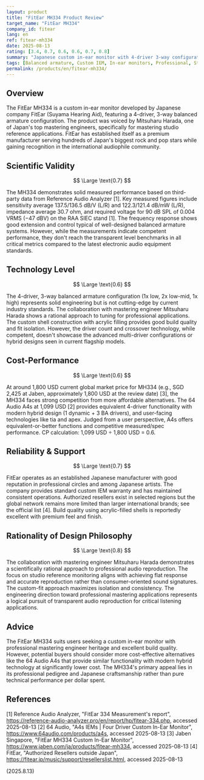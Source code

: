 ```yaml
---
layout: product
title: "FitEar MH334 Product Review"
target_name: "FitEar MH334"
company_id: fitear
lang: en
ref: fitear-mh334
date: 2025-08-13
rating: [3.4, 0.7, 0.6, 0.6, 0.7, 0.8]
summary: "Japanese custom in-ear monitor with 4-driver 3-way configuration, voiced by mastering engineer Mitsuharu Harada for studio reference use"
tags: [Balanced armature, Custom IEM, In-ear monitors, Professional, Studio Reference]
permalink: /products/en/fitear-mh334/
---
```

## Overview

The FitEar MH334 is a custom in-ear monitor developed by Japanese company FitEar (Suyama Hearing Aid), featuring a 4-driver, 3-way balanced armature configuration. The product was voiced by Mitsuharu Harada, one of Japan's top mastering engineers, specifically for mastering studio reference applications. FitEar has established itself as a premium manufacturer serving hundreds of Japan's biggest rock and pop stars while gaining recognition in the international audiophile community.

## Scientific Validity

$$ \Large \text{0.7} $$

The MH334 demonstrates solid measured performance based on third-party data from Reference Audio Analyzer [1]. Key measured figures include sensitivity average 137.5/136.5 dB/V (L/R) and 122.3/121.4 dB/mW (L/R), impedance average 30.7 ohm, and required voltage for 90 dB SPL of 0.004 VRMS (−47 dBV) on the RAA SIEC stand [1]. The frequency response shows good extension and control typical of well-designed balanced armature systems. However, while the measurements indicate competent performance, they don't reach the transparent level benchmarks in all critical metrics compared to the latest electronic audio equipment standards.

## Technology Level

$$ \Large \text{0.6} $$

The 4-driver, 3-way balanced armature configuration (1x low, 2x low-mid, 1x high) represents solid engineering but is not cutting-edge by current industry standards. The collaboration with mastering engineer Mitsuharu Harada shows a rational approach to tuning for professional applications. The custom shell construction with acrylic filling provides good build quality and fit isolation. However, the driver count and crossover technology, while competent, doesn't showcase the advanced multi-driver configurations or hybrid designs seen in current flagship models.

## Cost-Performance

$$ \Large \text{0.6} $$

At around 1,800 USD current global market price for MH334 (e.g., SGD 2,425 at Jaben, approximately 1,800 USD at the review date) [3], the MH334 faces strong competition from more affordable alternatives. The 64 Audio A4s at 1,099 USD [2] provides equivalent 4-driver functionality with modern hybrid design (1 dynamic + 3 BA drivers), and user-facing technologies like tia and apex. Judged from a user perspective, A4s offers equivalent-or-better functions and competitive measured/spec performance. CP calculation: 1,099 USD ÷ 1,800 USD = 0.6.

## Reliability & Support

$$ \Large \text{0.7} $$

FitEar operates as an established Japanese manufacturer with good reputation in professional circles and among Japanese artists. The company provides standard custom IEM warranty and has maintained consistent operations. Authorized resellers exist in selected regions but the global network remains more limited than larger international brands; see the official list [4]. Build quality using acrylic-filled shells is reportedly excellent with premium feel and finish.

## Rationality of Design Philosophy

$$ \Large \text{0.8} $$

The collaboration with mastering engineer Mitsuharu Harada demonstrates a scientifically rational approach to professional audio reproduction. The focus on studio reference monitoring aligns with achieving flat response and accurate reproduction rather than consumer-oriented sound signatures. The custom-fit approach maximizes isolation and consistency. The engineering direction toward professional mastering applications represents a logical pursuit of transparent audio reproduction for critical listening applications.

## Advice

The FitEar MH334 suits users seeking a custom in-ear monitor with professional mastering engineer heritage and excellent build quality. However, potential buyers should consider more cost-effective alternatives like the 64 Audio A4s that provide similar functionality with modern hybrid technology at significantly lower cost. The MH334's primary appeal lies in its professional pedigree and Japanese craftsmanship rather than pure technical performance per dollar spent.

## References

[1] Reference Audio Analyzer, "FitEar 334 Measurement's report", https://reference-audio-analyzer.pro/en/report/hp/fitear-334.php, accessed 2025-08-13
[2] 64 Audio, "A4s IEMs | Four Driver Custom In-Ear Monitor", https://www.64audio.com/products/a4s, accessed 2025-08-13
[3] Jaben Singapore, "FitEar MH334 Custom In-Ear Monitor", https://www.jaben.com/ja/products/fitear-mh334, accessed 2025-08-13
[4] FitEar, "Authorized Resellers outside Japan", https://fitear.jp/music/support/resellerslist.html, accessed 2025-08-13

(2025.8.13)